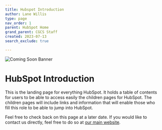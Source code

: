 ```yaml
---
title: Hubspot Introduction
author: Lane Willis
type: page
nav_order: 1
parent: HubSpot Home
grand_parent: CGCS Staff
created: 2023-07-13
search_exclude: true

---
```


![Coming Soon Banner](https://i.imgur.com/pxK8WAn.png)

# HubSpot Introduction
This is the landing page for everything HubSpot. It holds a table of contents for users to be able to access easily the children pages for HubSpot. The children pages will include links and information that will enable those who fill this role to be able to jump into HubSpot.

Feel free to check back on this page at a later date. If you would like to contact us directly, feel free to do so at [our main website](https://thecgcs.org).